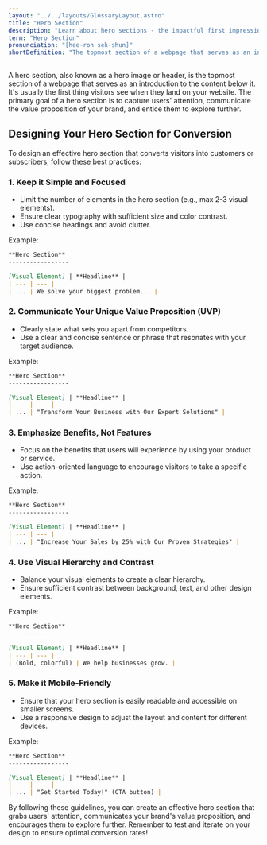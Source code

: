 ```yaml
---
layout: "../../layouts/GlossaryLayout.astro"
title: "Hero Section"
description: "Learn about hero sections - the impactful first impression of your website"
term: "Hero Section"
pronunciation: "[hee-roh sek-shun]"
shortDefinition: "The topmost section of a webpage that serves as an introduction to the content below. It is the first thing visitors see when they land on your website."
---
```

A hero section, also known as a hero image or header, is the topmost section of a webpage that serves as an introduction to the content below it. It's usually the first thing visitors see when they land on your website. The primary goal of a hero section is to capture users' attention, communicate the value proposition of your brand, and entice them to explore further.

**Designing Your Hero Section for Conversion**
---------------------------------------------

To design an effective hero section that converts visitors into customers or subscribers, follow these best practices:

### 1. **Keep it Simple and Focused**

* Limit the number of elements in the hero section (e.g., max 2-3 visual elements).
* Ensure clear typography with sufficient size and color contrast.
* Use concise headings and avoid clutter.

Example:
```markdown
**Hero Section**
-----------------

[Visual Element] | **Headline** |
| --- | --- |
| ... | We solve your biggest problem... |
```

### 2. **Communicate Your Unique Value Proposition (UVP)**

* Clearly state what sets you apart from competitors.
* Use a clear and concise sentence or phrase that resonates with your target audience.

Example:
```markdown
**Hero Section**
-----------------

[Visual Element] | **Headline** |
| --- | --- |
| ... | "Transform Your Business with Our Expert Solutions" |
```

### 3. **Emphasize Benefits, Not Features**

* Focus on the benefits that users will experience by using your product or service.
* Use action-oriented language to encourage visitors to take a specific action.

Example:
```markdown
**Hero Section**
-----------------

[Visual Element] | **Headline** |
| --- | --- |
| ... | "Increase Your Sales by 25% with Our Proven Strategies" |
```

### 4. **Use Visual Hierarchy and Contrast**

* Balance your visual elements to create a clear hierarchy.
* Ensure sufficient contrast between background, text, and other design elements.

Example:
```markdown
**Hero Section**
-----------------

[Visual Element] | **Headline** |
| --- | --- |
| (Bold, colorful) | We help businesses grow. |
```

### 5. **Make it Mobile-Friendly**

* Ensure that your hero section is easily readable and accessible on smaller screens.
* Use a responsive design to adjust the layout and content for different devices.

Example:
```markdown
**Hero Section**
-----------------

[Visual Element] | **Headline** |
| --- | --- |
| ... | "Get Started Today!" (CTA button) |
```

By following these guidelines, you can create an effective hero section that grabs users' attention, communicates your brand's value proposition, and encourages them to explore further. Remember to test and iterate on your design to ensure optimal conversion rates!

